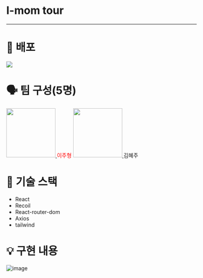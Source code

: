 # I-mom tour
---
# 🚀 배포

<img src="https://img.shields.io/badge/AWS-232F3E?style=for-the-badge&logo=Amazon-AWS&logoColor=white">

# 🗣 팀 구성(5명)

  <a href="https://github.com/leejh4197">
    <img src="https://github.com/leejh4197.png" width="130">
  </a>
  <span style="color:red">이주형</span>
  <a href="https://github.com/1abme">
    <img src="https://github.com/1abme.png" width="130">
  </a>
  <span>김혜주</span>

# 🔧 기술 스택

- React
- Recoil
- React-router-dom
- Axios
- tailwind

# 💡 구현 내용
![image](https://github.com/A-travel-agency-project/FrontEnd/assets/91236732/e4bfaee7-181d-4f02-a7ed-ec3ef2c07813)

